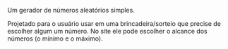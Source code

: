 Um gerador de números aleatórios simples.

Projetado para o usuário usar em uma brincadeira/sorteio que precise de  escolher algum um número. No site ele pode escolher o alcance dos números (o mínimo e o máximo).